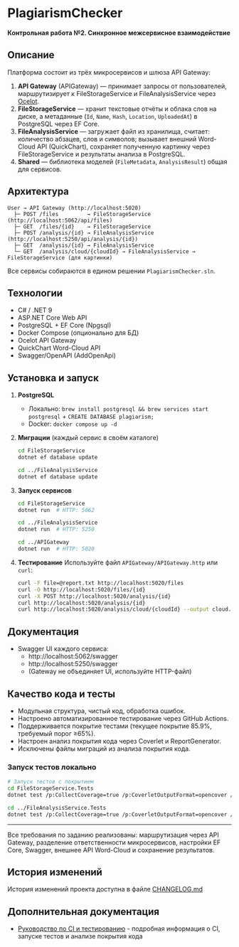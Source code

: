 # PlagiarismChecker

**Контрольная работа №2. Синхронное межсервисное взаимодействие**

## Описание
Платформа состоит из трёх микросервисов и шлюза API Gateway:

1. **API Gateway** (APIGateway) — принимает запросы от пользователей, маршрутизирует к FileStorageService и FileAnalysisService через [Ocelot](https://github.com/ThreeMammals/Ocelot).
2. **FileStorageService** — хранит текстовые отчёты и облака слов на диске, а метаданные (`Id`, `Name`, `Hash`, `Location`, `UploadedAt`) в PostgreSQL через EF Core.
3. **FileAnalysisService** — загружает файл из хранилища, считает: количество абзацев, слов и символов; вызывает внешний Word-Cloud API (QuickChart), сохраняет полученную картинку через FileStorageService и результаты анализа в PostgreSQL.
4. **Shared** — библиотека моделей (`FileMetadata`, `AnalysisResult`) общая для сервисов.

## Архитектура

```text
User → API Gateway (http://localhost:5020)
  ├─ POST /files         → FileStorageService (http://localhost:5062/api/files)
  ├─ GET  /files/{id}    → FileStorageService
  ├─ POST /analysis/{id} → FileAnalysisService (http://localhost:5250/api/analysis/{id})
  ├─ GET  /analysis/{id} → FileAnalysisService
  └─ GET  /analysis/cloud/{cloudId} → FileAnalysisService → FileStorageService (для картинки)
```

Все сервисы собираются в едином решении `PlagiarismChecker.sln`.

## Технологии
- C# / .NET 9
- ASP.NET Core Web API
- PostgreSQL + EF Core (Npgsql)
- Docker Compose (опционально для БД)
- Ocelot API Gateway
- QuickChart Word-Cloud API
- Swagger/OpenAPI (AddOpenApi)

## Установка и запуск

1. **PostgreSQL**
   - Локально: `brew install postgresql && brew services start postgresql` + `CREATE DATABASE plagiarism;`
   - Docker: `docker compose up -d`

2. **Миграции** (каждый сервис в своём каталоге)
   ```bash
   cd FileStorageService
   dotnet ef database update

   cd ../FileAnalysisService
   dotnet ef database update
   ```

3. **Запуск сервисов**
   ```bash
   cd FileStorageService
   dotnet run  # HTTP: 5062

   cd ../FileAnalysisService
   dotnet run  # HTTP: 5250

   cd ../APIGateway
   dotnet run  # HTTP: 5020
   ```

4. **Тестирование**
   Используйте файл `APIGateway/APIGateway.http` или `curl`:
   ```bash
   curl -F file=@report.txt http://localhost:5020/files
   curl -O http://localhost:5020/files/{id}
   curl -X POST http://localhost:5020/analysis/{id}
   curl http://localhost:5020/analysis/{id}
   curl http://localhost:5020/analysis/cloud/{cloudId} --output cloud.png
   ```

## Документация
- Swagger UI каждого сервиса:
  - http://localhost:5062/swagger
  - http://localhost:5250/swagger
  - (Gateway не объединяет UI, используйте HTTP-файл)

## Качество кода и тесты
- Модульная структура, чистый код, обработка ошибок.
- Настроено автоматизированное тестирование через GitHub Actions.
- Поддерживается покрытие тестами (текущее покрытие 85.9%, требуемый порог ≥65%).
- Настроен анализ покрытия кода через Coverlet и ReportGenerator.
- Исключены файлы миграций из анализа покрытия кода.

### Запуск тестов локально
```bash
# Запуск тестов с покрытием
cd FileStorageService.Tests
dotnet test /p:CollectCoverage=true /p:CoverletOutputFormat=opencover /p:ExcludeByFile="**/*Migrations/*.cs"

cd ../FileAnalysisService.Tests
dotnet test /p:CollectCoverage=true /p:CoverletOutputFormat=opencover /p:ExcludeByFile="**/*Migrations/*.cs"
```

---
Все требования по заданию реализованы: маршрутизация через API Gateway, разделение ответственности микросервисов, настройки EF Core, Swagger, внешнее API Word-Cloud и сохранение результатов.

## История изменений
История изменений проекта доступна в файле [CHANGELOG.md](CHANGELOG.md)

## Дополнительная документация
- [Руководство по CI и тестированию](TESTING.md) - подробная информация о CI, запуске тестов и анализе покрытия кода
